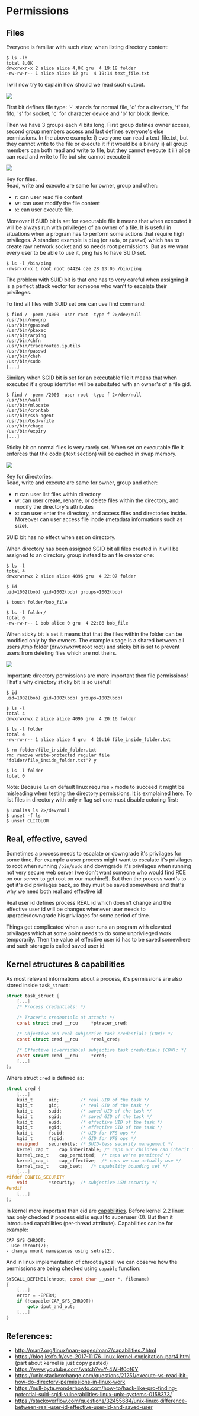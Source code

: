 # Permissions

## Files
Everyone is familiar with such view, when listing directory content:

```console
$ ls -lh
total 8,0K
drwxrwxr-x 2 alice alice 4,0K gru  4 19:18 folder
-rw-rw-r-- 1 alice alice 12 gru  4 19:14 text_file.txt
```

I will now try to explain how should we read such output.

![](img/rwx.png)

First bit defines file type: '-' stands for normal file, 'd' for a directory, 'f' for fifo, 's' for socket, 'c' for character device and 'b' for block device.

Then we have 3 groups each 4 bits long.
First group defines owner access, second group members access and last defines everyone's else permissions.
In the above example:
i) everyone can read a text_file.txt, but they cannot write to the file or execute it if it would be a binary
ii) all group members can both read and write to file, but they cannot execute it
iii) alice can read and write to file but she cannot execute it


![](img/file.png)

Key for files. </br>
Read, write and execute are same for owner, group and other:
- r: can user read file content
- w: can user modify the file content
- x: can user execute file. 

Moreover if SUID bit is set for executable file it means that when executed it will be always run with privileges of an owner of a file. It is useful in situations when a program has to perform some actions that require high privileges. A standard example is `ping` (or `sudo`, or `passwd`) which has to create raw network socket and so needs root permissions. But as we want every user to be able to use it, ping has to have SUID set.

```console
$ ls -l /bin/ping
-rwsr-xr-x 1 root root 64424 cze 28 13:05 /bin/ping
```

The problem with SUID bit is that one has to very careful when assigning it is a perfect attack vector for someone who wan't to escalate their privileges.

To find all files with SUID set one can use find command:

```console
$ find / -perm /4000 -user root -type f 2>/dev/null
/usr/bin/newgrp
/usr/bin/gpasswd
/usr/bin/pkexec
/usr/bin/arping
/usr/bin/chfn
/usr/bin/traceroute6.iputils
/usr/bin/passwd
/usr/bin/chsh
/usr/bin/sudo
[...]
```

Similary when SGID bit is set for an executable file it means that when executed it's group identifier will be subsituted with an owner's of a file gid.    


```console
$ find / -perm /2000 -user root -type f 2>/dev/null
/usr/bin/wall
/usr/bin/mlocate
/usr/bin/crontab
/usr/bin/ssh-agent
/usr/bin/bsd-write
/usr/bin/chage
/usr/bin/expiry
[...]
```

Sticky bit on normal files is very rarely set. When set on executable file it enforces that the code (.text section) will be cached in swap memory.


![](img/directory.png)

Key for directories: </br>
Read, write and execute are same for owner, group and other:
- r: can user list files within directory
- w: can user create, rename, or delete files within the directory, and modify the directory's attributes
- x: can user enter the directory, and access files and directories inside. Moreover can user access file inode (metadata informations such as size). 

SUID bit has no effect when set on directory.

When directory has been assigned SGID bit all files created in it will be assigned to an directory group instead to an file creator one:

```console
$ ls -l
total 4
drwxrwsrwx 2 alice alice 4096 gru  4 22:07 folder

$ id
uid=1002(bob) gid=1002(bob) groups=1002(bob)

$ touch folder/bob_file

$ ls -l folder/
total 0
-rw-rw-r-- 1 bob alice 0 gru  4 22:08 bob_file
```

When sticky bit is set it means that that the files within the folder can be modified only by the owners. The example usage is a shared between all users /tmp folder (drwxrwxrwt root root) and sticky bit is set to prevent users from deleting files which are not theirs.

![](img/warning.png)

Important: directory permissions are more important then file permissions! That's why directory sticky bit is so useful!

```console
$ id
uid=1002(bob) gid=1002(bob) groups=1002(bob)

$ ls -l
total 4
drwxrwxrwx 2 alice alice 4096 gru  4 20:16 folder

$ ls -l folder
total 4
-rw-rw-r-- 1 alice alice 4 gru  4 20:16 file_inside_folder.txt

$ rm folder/file_inside_folder.txt
rm: remove write-protected regular file 'folder/file_inside_folder.txt'? y

$ ls -l folder
total 0
```

Note:  Because `ls` on default linux requires `x` mode to succeed it might be misleading when testing the directory permissions. It is exmplained [here](https://unix.stackexchange.com/questions/395990/why-cant-i-list-a-directory-with-read-permissions). To list files in directory with only `r` flag set one must disable coloring first:

```console
$ unalias ls 2>/dev/null
$ unset -f ls
$ unset CLICOLOR
```

## Real, effective, saved
Sometimes a process needs to escalate or downgrade it's privilages for some time. For example a user process might want to escalate it's privilages to root when running `/bin/sudo` and downgrade it's privilages when running not very secure web server (we don't want someone who would find RCE on our server to get root on our machine!).
But then the process want's to get it's old privilages back, so they must be saved somewhere and that's why we need both real and effective id!

Real user id defines process REAL id which doesn't change and the effective user id will be changes whenever user needs to upgrade/downgrade his privilages for some period of time.

Things get complicated when a user runs an program with elevated privilages which at some point needs to do some unprivileged work temporarily. Then the value of effective user id has to be saved somewhere and such storage is called saved user id.


## Kernel structures & capabilities
As most relevant informations about a process, it's permissions are also stored inside `task_struct`:

```c
struct task_struct {
    [...]
	/* Process credentials: */

	/* Tracer's credentials at attach: */
	const struct cred __rcu		*ptracer_cred;

	/* Objective and real subjective task credentials (COW): */
	const struct cred __rcu		*real_cred;

	/* Effective (overridable) subjective task credentials (COW): */
	const struct cred __rcu		*cred;
    [...]
};
```

Where struct `cred` is defined as:

```c
struct cred {
    [...]
	kuid_t		uid;		/* real UID of the task */
	kgid_t		gid;		/* real GID of the task */
	kuid_t		suid;		/* saved UID of the task */
	kgid_t		sgid;		/* saved GID of the task */
	kuid_t		euid;		/* effective UID of the task */
	kgid_t		egid;		/* effective GID of the task */
	kuid_t		fsuid;		/* UID for VFS ops */
	kgid_t		fsgid;		/* GID for VFS ops */
	unsigned	securebits;	/* SUID-less security management */
	kernel_cap_t	cap_inheritable; /* caps our children can inherit */
	kernel_cap_t	cap_permitted;	/* caps we're permitted */
	kernel_cap_t	cap_effective;	/* caps we can actually use */
	kernel_cap_t	cap_bset;	/* capability bounding set */
    [...]
#ifdef CONFIG_SECURITY
	void		*security;	/* subjective LSM security */
#endif
    [...]
};
```

In kernel more important than eid are [capabilities](http://man7.org/linux/man-pages/man7/capabilities.7.html). Before kernel 2.2 linux has only checked if process eid is equal to superuser (0). But then it introduced capabilities (per-thread attribute).
Capabilities can be for example:

```
CAP_SYS_CHROOT: 
- Use chroot(2);
- change mount namespaces using setns(2).
```

And in linux implementation of chroot syscall we can observe how the permissions are being checked using `capable` function:

```c
SYSCALL_DEFINE1(chroot, const char __user *, filename)
{
	[...]
    error = -EPERM;
    if (!capable(CAP_SYS_CHROOT))
        goto dput_and_out;
	[...]
}
```






## References:
- http://man7.org/linux/man-pages/man7/capabilities.7.html
- https://blog.lexfo.fr/cve-2017-11176-linux-kernel-exploitation-part4.html (part about kernel is just copy pasted)
- https://www.youtube.com/watch?v=Y-4WHf0of6Y
- https://unix.stackexchange.com/questions/21251/execute-vs-read-bit-how-do-directory-permissions-in-linux-work
- https://null-byte.wonderhowto.com/how-to/hack-like-pro-finding-potential-suid-sgid-vulnerabilities-linux-unix-systems-0158373/
- https://stackoverflow.com/questions/32455684/unix-linux-difference-between-real-user-id-effective-user-id-and-saved-user